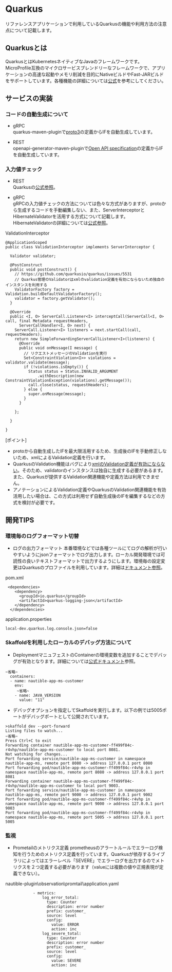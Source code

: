 # Quarkus
リファレンスアプリケーションで利用しているQuarkusの機能や利用方法の注意点について記載します。  


## Quarkusとは
QuarkusとはKubernetesネイティブなJavaのフレームワークです。MicroProfile互換のマイクロサービスブレンドリーなフレームワークで、アプリケーションの高速な起動やメモリ削減を目的にNativeビルドやFast-JARビルドをサポートしています。各種機能の詳細については[公式](https://quarkus.io/)を参考にしてください。  

## サービスの実装
### コードの自動生成について
- gRPC  
  quarkus-maven-pluginで[proto3](https://developers.google.com/protocol-buffers/docs/proto3)の定義からIFを自動生成しています。

- REST  
  openapi-generator-maven-pluginで[Open API specification](https://github.com/OAI/OpenAPI-Specification)の定義からIFを自動生成しています。

### 入力値チェック
- REST  
  Quarkusの[公式参照](https://quarkus.io/guides/validation)。

- gRPC  
  gRPCの入力値チェックの方法については色々な方式がありますが、protoから生成するコードを手動編集しない、また、ServerInterceptorとHibernateValidatorを活用する方式について記載します。HibernateValidatorの詳細については[公式参照](https://docs.jboss.org/hibernate/validator/7.0/reference/en-US/html_single/)。

ValidationInterceptor
```
@ApplicationScoped
public class ValidationInterceptor implements ServerInterceptor {

  Validator validator;

  @PostConstruct
  public void postConstruct() {
    // https://github.com/quarkusio/quarkus/issues/5531
    // Quarkus管理のValidatorはxmlのvalidation定義を有効にならないため独自のインスタンスを利用する
    ValidatorFactory factory = Validation.buildDefaultValidatorFactory();
    validator = factory.getValidator();
  }

  @Override
  public <I, O> ServerCall.Listener<I> interceptCall(ServerCall<I, O> call, final Metadata requestHeaders,
      ServerCallHandler<I, O> next) {
    ServerCall.Listener<I> listeners = next.startCall(call, requestHeaders);
    return new SimpleForwardingServerCallListener<I>(listeners) {
      @Override
      public void onMessage(I message) {
        // リクエストメッセージのValidationを実行
        Set<ConstraintViolation<I>> violations = validator.validate(message);
        if (!violations.isEmpty()) {
          Status status = Status.INVALID_ARGUMENT
              .withDescription(new ConstraintViolationException(violations).getMessage());
          call.close(status, requestHeaders);
        } else {
          super.onMessage(message);
        }
      }

    };

  }

}

```

  [ポイント]
  - protoから自動生成したIFを最大限活用するため、生成後のIFを手動修正しないため、xmlによるValidation定義を行います。
  - QuarkusのValidation機能はバグにより[xmlのValidation定義が有効にならない](https://github.com/quarkusio/quarkus/issues/5531)。そのため、validatorのインスタンスは独自に生成する必要があるます。また、Quarkusが提供するValidation関連機能や定義方法は利用できません。
  - アノテーションによるValidation定義やQuarkusのValidation関連機能を有効活用したい場合は、この方式は利用せず自動生成後のIFを編集するなどの方式を検討が必要です。

## 開発TIPS 
### 環境毎のログフォーマット切替

- ログの出力フォーマット
本番環境などでは各種ツールにてログの解析が行いやすいようにjsonフォーマットでログ出力します。ローカル開発環境では可読性の良いテキストフォーマットで出力するようにします。環境毎の設定変更はQuarkusのプロファイルを利用しています。詳細は[ドキュメント参照](https://quarkus.io/guides/logging#json-logging)。

pom.xml
```
 <dependencies>
    <dependency>
      <groupId>io.quarkus</groupId>
      <artifactId>quarkus-logging-json</artifactId>
    </dependency>
  </dependencies>
```

application.properties
```
local-dev.quarkus.log.console.json=false
```

### Skaffoldを利用したローカルのデバッグ方法について

- DeploymentマニュフェストのContainerの環境変数を追加することでデバッグが有効となります。詳細については[公式ドキュメント](https://skaffold.dev/docs/workflows/debug/)参照。
```
~省略~
  containers:
  - name: nautible-app-ms-customer
    env:
　　　~省略~
    - name: JAVA_VERSION
      value: "11"
```
- デバッグオプションを指定してSkaffoldを実行します。以下の例では5005ポートがデバッグポートとして公開されています。
```
>skaffold dev --port-forward
Listing files to watch...
~省略~
Press Ctrl+C to exit
Forwarding container nautible-app-ms-customer-ff499f84c-r4vhp/nautible-app-ms-customer to local port 8081.
Not watching for changes...
Port forwarding service/nautible-app-ms-customer in namespace nautible-app-ms, remote port 8080 -> address 127.0.0.1 port 8080
Port forwarding pod/nautible-app-ms-customer-ff499f84c-r4vhp in namespace nautible-app-ms, remote port 8080 -> address 127.0.0.1 port 8081
Forwarding container nautible-app-ms-customer-ff499f84c-r4vhp/nautible-app-ms-customer to local port 9003.
Port forwarding service/nautible-app-ms-customer in namespace nautible-app-ms, remote port 9000 -> address 127.0.0.1 port 9002
Port forwarding pod/nautible-app-ms-customer-ff499f84c-r4vhp in namespace nautible-app-ms, remote port 9000 -> address 127.0.0.1 port 9003
Port forwarding pod/nautible-app-ms-customer-ff499f84c-r4vhp in namespace nautible-app-ms, remote port 5005 -> address 127.0.0.1 port 5005
```

### 監視
- Prometailのメトリクス定義
  prometheusのアラートルールでエラーログ検知を行うためのメトリクス定義を行っています。Quarkusが依存するライブラリによってはエラーレベル「SEVERE」でエラーログを出力するのでメトリクスを２つ定義する必要があります（valueには複数の値や正規表現が定義できない）。

nautible-plugin\observation\promtail\application.yaml
```
            - metrics:
                log_error_total:
                  type: Counter
                  description: error number
                  prefix: customer_
                  source: level
                  config:
                    value: ERROR
                    action: inc
                log_severe_total:
                  type: Counter
                  description: error number
                  prefix: customer_
                  source: level
                  config:
                    value: SEVERE
                    action: inc

```
